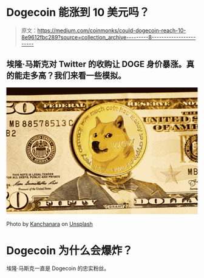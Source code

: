 # Dogecoin 能涨到 10 美元吗？

> 原文：<https://medium.com/coinmonks/could-dogecoin-reach-10-8e9612fbc289?source=collection_archive---------8----------------------->

## 埃隆·马斯克对 Twitter 的收购让 DOGE 身价暴涨。真的能走多高？我们来看一些模拟。

![](img/bc6ff06fa23223ac59e44f14be4299c1.png)

Photo by [Kanchanara](https://unsplash.com/@kanchanara?utm_source=medium&utm_medium=referral) on [Unsplash](https://unsplash.com?utm_source=medium&utm_medium=referral)

# Dogecoin 为什么会爆炸？

埃隆·马斯克一直是 Dogecoin 的忠实粉丝。